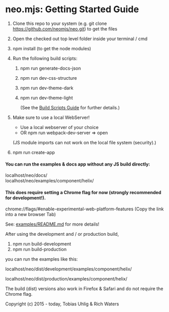 # neo.mjs: Getting Started Guide

1. Clone this repo to your system (e.g. git clone https://github.com/neomjs/neo.git) to get the files

2. Open the checked out top level folder inside your terminal / cmd

3. npm install (to get the node modules)

4. Run the following build scripts:
   1. npm run generate-docs-json
   2. npm run dev-css-structure
   3. npm run dev-theme-dark
   4. npm run dev-theme-light
    
       (See the <a href="./docs/tutorials/10_BuildScripts.md">Build Scripts Guide</a> for further details.)

5. Make sure to use a local WebServer!
   * Use a local webserver of your choice
   * OR npm run webpack-dev-server => open

   (JS module imports can not work on the local file system (security).)
   
6. npm run create-app

#### You can run the examples & docs app **without** any JS build directly:  
localhost/neo/docs/  
localhost/neo/examples/component/helix/

#### This does require setting a Chrome flag for now (strongly recommended for development!).
chrome://flags/#enable-experimental-web-platform-features (Copy the link into a new browser Tab)

See: <a href="../examples/README.md">examples/README.md</a> for more details!

After using the development and / or production build,
1. npm run build-development
2. npm run build-production

you can run the examples like this:

localhost/neo/dist/development/examples/component/helix/

localhost/neo/dist/production/examples/component/helix/

The build (dist) versions also work in Firefox & Safari and do not require the Chrome flag.

Copyright (c) 2015 - today, Tobias Uhlig & Rich Waters

